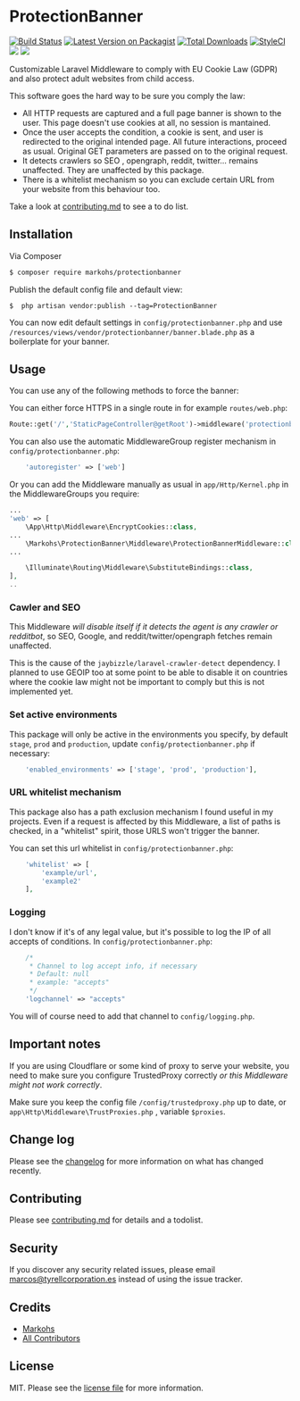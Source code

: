 # ProtectionBanner

[![Build Status](https://travis-ci.org/Markohs/ProtectionBanner.svg?branch=master)](https://travis-ci.org/Markohs/ProtectionBanner)
[![Latest Version on Packagist][ico-version]][link-packagist]
[![Total Downloads][ico-downloads]][link-downloads]
[![StyleCI][ico-styleci]][link-styleci]
[![](https://img.shields.io/badge/PRs-welcome-brightgreen.svg?style=flat-square)](http://makeapullrequest.com)
[![](https://img.shields.io/badge/license-MIT-blue.svg?style=flat-square)](https://opensource.org/licenses/MIT)

Customizable Laravel Middleware to comply with EU Cookie Law (GDPR) and also protect adult websites from child access.

This software goes the hard way to be sure you comply the law:
 - All HTTP requests are captured and a full page banner is shown to the user. This page doesn't use cookies at all, no session is mantained.
 - Once the user accepts the condition, a cookie is sent, and user is redirected to the original intended page. All future interactions, proceed as usual. Original GET parameters are passed on to the original request.
 - It detects crawlers so SEO , opengraph, reddit, twitter... remains unaffected. They are unaffected by this package.
 - There is a whitelist mechanism so you can exclude certain URL from your website from this behaviour too.

Take a look at [contributing.md](contributing.md) to see a to do list.

## Installation

Via Composer

``` bash
$ composer require markohs/protectionbanner
```

Publish the default config file and default view:
```
$  php artisan vendor:publish --tag=ProtectionBanner
```

You can now edit default settings in `config/protectionbanner.php` and use `/resources/views/vendor/protectionbanner/banner.blade.php` as a boilerplate for your banner.

## Usage

You can use any of the following methods to force the banner:

You can either force HTTPS in a single route in for example `routes/web.php`:
```php
Route::get('/','StaticPageController@getRoot')->middleware('protectionbanner');

```

You can also use the automatic MiddlewareGroup register mechanism in `config/protectionbanner.php`:
```php
    'autoregister' => ['web']
```

Or you can add the Middleware manually as usual in `app/Http/Kernel.php` in the MiddlewareGroups you require:

```php
...
'web' => [
    \App\Http\Middleware\EncryptCookies::class,
...
    \Markohs\ProtectionBanner\Middleware\ProtectionBannerMiddleware::class,
...

    \Illuminate\Routing\Middleware\SubstituteBindings::class,
],
..
```

### Cawler and SEO

This Middleware *will disable itself if it detects the agent is any crawler or redditbot*, so SEO, Google, and reddit/twitter/opengraph fetches remain unaffected.

This is the cause of the `jaybizzle/laravel-crawler-detect` dependency. I planned to use GEOIP too at some point to be able to disable it on countries where the cookie law might not be important to comply but this is not implemented yet.

### Set active environments

This package will only be active in the environments you specify, by default `stage`, `prod` and `production`, update `config/protectionbanner.php` if necessary:

```php
    'enabled_environments' => ['stage', 'prod', 'production'],
```

### URL whitelist mechanism

This package also has a path exclusion mechanism I found useful in my projects. Even if a request is affected by this Middleware, a list of paths is checked, in a "whitelist" spirit, those URLS won't trigger the banner.

You can set this url whitelist in  `config/protectionbanner.php`:
```php
    'whitelist' => [
        'example/url',
        'example2'
    ],

```

### Logging

I don't know if it's of any legal value, but it's possible to log the IP of all accepts of conditions. In `config/protectionbanner.php`:
```php
    /*
     * Channel to log accept info, if necessary
     * Default: null
     * example: "accepts"
     */
    'logchannel' => "accepts"
```

You will of course need to add that channel to `config/logging.php`.

## Important notes

If you are using Cloudflare or some kind of proxy to serve your website, you need to make sure you configure TrustedProxy correctly *or this Middleware might not work correctly*.

Make sure you keep the config file `/config/trustedproxy.php` up to date, or `app\Http\Middleware\TrustProxies.php` , variable `$proxies`. 

## Change log

Please see the [changelog](changelog.md) for more information on what has changed recently.

## Contributing

Please see [contributing.md](contributing.md) for details and a todolist.

## Security

If you discover any security related issues, please email marcos@tyrellcorporation.es instead of using the issue tracker.

## Credits

- [Markohs][link-author]
- [All Contributors][link-contributors]

## License

MIT. Please see the [license file](license.md) for more information.

[ico-version]: https://img.shields.io/packagist/v/markohs/protectionbanner.svg?style=flat-square
[ico-downloads]: https://img.shields.io/packagist/dt/markohs/protectionbanner.svg?style=flat-square
[ico-travis]: https://img.shields.io/travis/markohs/protectionbanner/master.svg?style=flat-square
[ico-styleci]: https://styleci.io/repos/238480865/shield

[link-packagist]: https://packagist.org/packages/markohs/protectionbanner
[link-downloads]: https://packagist.org/packages/markohs/protectionbanner
[link-styleci]: https://styleci.io/repos/238480865
[link-author]: https://github.com/markohs
[link-contributors]: ../../contributors
